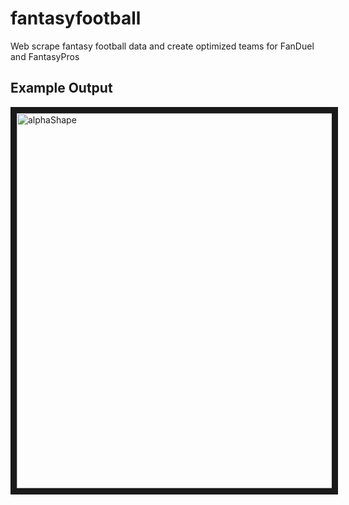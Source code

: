 # fantasyfootball
Web scrape fantasy football data and create optimized teams for FanDuel and FantasyPros

## Example Output

<img src="http://giant.gfycat.com/HardtofindFlusteredAurochs.gif" alt="alphaShape" width="600" border="10" />
